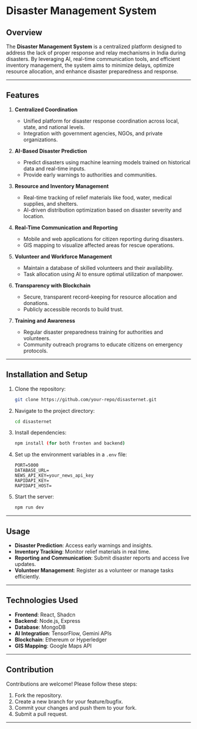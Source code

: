 # Disaster Management System

## Overview
The **Disaster Management System** is a centralized platform designed to address the lack of proper response and relay mechanisms in India during disasters. By leveraging AI, real-time communication tools, and efficient inventory management, the system aims to minimize delays, optimize resource allocation, and enhance disaster preparedness and response.

---

## Features
1. **Centralized Coordination**
   - Unified platform for disaster response coordination across local, state, and national levels.
   - Integration with government agencies, NGOs, and private organizations.

2. **AI-Based Disaster Prediction**
   - Predict disasters using machine learning models trained on historical data and real-time inputs.
   - Provide early warnings to authorities and communities.

3. **Resource and Inventory Management**
   - Real-time tracking of relief materials like food, water, medical supplies, and shelters.
   - AI-driven distribution optimization based on disaster severity and location.

4. **Real-Time Communication and Reporting**
   - Mobile and web applications for citizen reporting during disasters.
   - GIS mapping to visualize affected areas for rescue operations.

5. **Volunteer and Workforce Management**
   - Maintain a database of skilled volunteers and their availability.
   - Task allocation using AI to ensure optimal utilization of manpower.

6. **Transparency with Blockchain**
   - Secure, transparent record-keeping for resource allocation and donations.
   - Publicly accessible records to build trust.

7. **Training and Awareness**
   - Regular disaster preparedness training for authorities and volunteers.
   - Community outreach programs to educate citizens on emergency protocols.

---

## Installation and Setup
1. Clone the repository:
   ```bash
   git clone https://github.com/your-repo/disasternet.git
   ```

2. Navigate to the project directory:
   ```bash
   cd disasternet
   ```

3. Install dependencies:
   ```bash
   npm install (for both fronten and backend)
   ```

4. Set up the environment variables in a `.env` file:
   ```env
   PORT=5000
   DATABASE_URL=
   NEWS_API_KEY=your_news_api_key
   RAPIDAPI_KEY=
   RAPIDAPI_HOST=
   ```

5. Start the server:
   ```bash
   npm run dev
   ```

---

## Usage
- **Disaster Prediction**: Access early warnings and insights.
- **Inventory Tracking**: Monitor relief materials in real time.
- **Reporting and Communication**: Submit disaster reports and access live updates.
- **Volunteer Management**: Register as a volunteer or manage tasks efficiently.

---

## Technologies Used
- **Frontend**: React, Shadcn 
- **Backend**: Node.js, Express
- **Database**: MongoDB
- **AI Integration**: TensorFlow, Gemini APIs
- **Blockchain**: Ethereum or Hyperledger
- **GIS Mapping**: Google Maps API

---

## Contribution
Contributions are welcome! Please follow these steps:
1. Fork the repository.
2. Create a new branch for your feature/bugfix.
3. Commit your changes and push them to your fork.
4. Submit a pull request.

---
